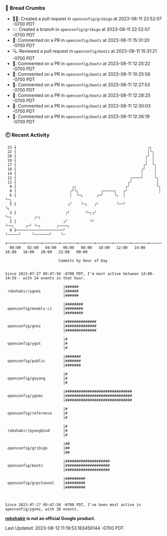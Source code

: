 ### 🍞 Bread Crumbs

 * ✍🏼: Created a pull request in `openconfig/gribigo` at 2023-08-11 22:52:07 -0700 PDT
 * 💥: Created a branch in `openconfig/gribigo` at 2023-08-11 22:52:07 -0700 PDT
 * 💬: Commented on a PR in  `openconfig/bootz` at 2023-08-11 15:31:20 -0700 PDT
 * 🔍: Reviewed a pull request in  `openconfig/bootz` at 2023-08-11 15:31:21 -0700 PDT
 * 💬: Commented on a PR in  `openconfig/bootz` at 2023-08-11 12:25:22 -0700 PDT
 * 💬: Commented on a PR in  `openconfig/bootz` at 2023-08-11 10:25:56 -0700 PDT
 * 💬: Commented on a PR in  `openconfig/bootz` at 2023-08-11 12:27:53 -0700 PDT
 * 💬: Commented on a PR in  `openconfig/bootz` at 2023-08-11 12:28:25 -0700 PDT
 * 💬: Commented on a PR in  `openconfig/bootz` at 2023-08-11 12:30:03 -0700 PDT
 * 💬: Commented on a PR in  `openconfig/bootz` at 2023-08-11 12:26:19 -0700 PDT

### 🕘 Recent Activity
```
 23 ┼                                                           ╭╮
 22 ┤                                                           │╰╮
 20 ┤                                                          ╭╯ │
 19 ┤                                                          │  │
 17 ┤                                                         ╭╯  ╰╮
 16 ┤                                                        ╭╯    │
 14 ┤                                                        │     │
 12 ┤                                                   ╭────╯     ╰╮
 11 ┤                                                  ╭╯           │
  9 ┤                         ╭╮                      ╭╯            ╰╮
  8 ┤                        ╭╯╰╮          ╭─────╮   ╭╯              │
  6 ┤                        │  ╰─╮      ╭─╯     ╰╮  │               ╰─╮
  5 ┤                       ╭╯    ╰─╮   ╭╯        ╰──╯                 ╰╮
  3 ┤                      ╭╯       ╰─╮╭╯                               ╰─╮          ╭─╮
  2 ┤                     ╭╯          ╰╯                                  ╰──╮     ╭─╯ ╰─╮       ╭────╮
  0 ┼─────────────────────╯                                                  ╰─────╯     ╰───────╯    ╰─
    +───────+───────+───────+───────+───────+───────+───────+───────+───────+───────+───────+───────+────
  00:00   02:00   04:00   06:00   08:00   10:00   12:00   14:00   16:00   18:00   20:00   22:00   00:00   

						Commits by Hour of Day


Since 2023-07-27 09:47:58 -0700 PDT, I'm most active between 14:00-14:59 - with 24 events in that hour.

```



```
                          |######
 robshakir/ygnmi          |######
                          |######

                          |########
 openconfig/models-ci     |########
                          |########

                          |##############
 openconfig/gnoi          |##############
                          |##############

                          |#
 openconfig/ygot          |#
                          |#

                          |#######
 openconfig/public        |#######
                          |#######

                          |#
 openconfig/goyang        |#
                          |#

                          |##############################
 openconfig/ygnmi         |##############################
                          |##############################

                          |#
 openconfig/reference     |#
                          |#

                          |#
 robshakir/pyangbind      |#
                          |#

                          |##
 openconfig/gribigo       |##
                          |##

                          |####################
 openconfig/bootz         |####################
                          |####################

                          |#########
 openconfig/grpctunnel    |#########
                          |#########



Since 2023-07-27 09:47:58 -0700 PDT, I've been most active in openconfig/ygnmi, with 30 events.

```
**[robshakir](mailto:robjs@google.com) is not an official Google product.**  


Last Updated: 2023-08-12 11:19:53.183456144 -0700 PDT
